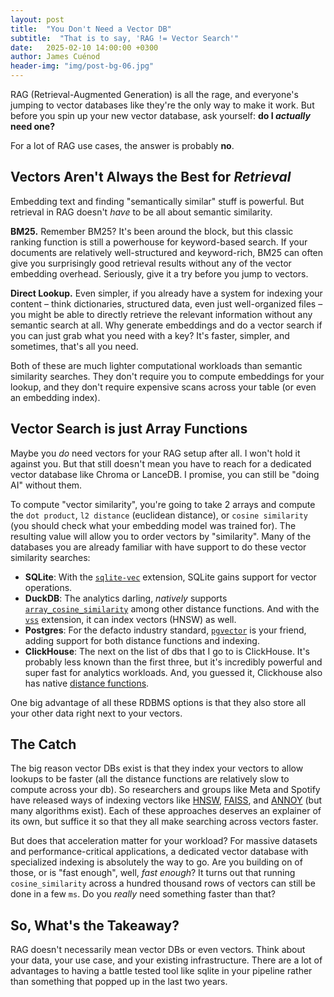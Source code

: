 ```yaml
---
layout: post
title:  "You Don't Need a Vector DB"
subtitle:  "That is to say, 'RAG != Vector Search'"
date:   2025-02-10 14:00:00 +0300
author: James Cuénod
header-img: "img/post-bg-06.jpg"
---
```


RAG (Retrieval-Augmented Generation) is all the rage, and everyone's jumping to vector databases like they're the only way to make it work. But before you spin up your new vector database, ask yourself: **do I *actually* need one?**

For a lot of RAG use cases, the answer is probably **no**.

## Vectors Aren't Always the Best for _Retrieval_

Embedding text and finding "semantically similar" stuff is powerful. But retrieval in RAG doesn't *have* to be all about semantic similarity.

**BM25.** Remember BM25? It's been around the block, but this classic ranking function is still a powerhouse for keyword-based search. If your documents are relatively well-structured and keyword-rich, BM25 can often give you surprisingly good retrieval results without any of the vector embedding overhead. Seriously, give it a try before you jump to vectors.

**Direct Lookup.** Even simpler, if you already have a system for indexing your content – think dictionaries, structured data, even just well-organized files – you might be able to directly retrieve the relevant information without any semantic search at all. Why generate embeddings and do a vector search if you can just grab what you need with a key? It's faster, simpler, and sometimes, that's all you need.

Both of these are much lighter computational workloads than semantic similarity searches. They don't require you to compute embeddings for your lookup, and they don't require expensive scans across your table (or even an embedding index).

## Vector Search is just Array Functions

Maybe you *do* need vectors for your RAG setup after all. I won't hold it against you. But that still doesn't mean you have to reach for a dedicated vector database like Chroma or LanceDB. I promise, you can still be "doing AI" without them.

To compute "vector similarity", you're going to take 2 arrays and compute the `dot product`, `l2 distance` (euclidean distance), or `cosine similarity` (you should check what your embedding model was trained for). The resulting value will allow you to order vectors by "similarity". Many of the databases you are already familiar with have support to do these vector similarity searches:

* **SQLite**: With the [`sqlite-vec`](https://github.com/asg017/sqlite-vec) extension, SQLite gains support for vector operations.
* **DuckDB**: The analytics darling, _natively_ supports [`array_cosine_similarity`](https://duckdb.org/docs/sql/functions/array.html) among other distance functions. And with the [`vss`](https://duckdb.org/docs/extensions/vss.html) extension, it can index vectors (HNSW) as well.
* **Postgres**: For the defacto industry standard, [`pgvector`](https://github.com/pgvector/pgvector) is your friend, adding support for both distance functions and indexing.
* **ClickHouse**: The next on the list of dbs that I go to is ClickHouse. It's probably less known than the first three, but it's incredibly powerful and super fast for analytics workloads. And, you guessed it, Clickhouse also has native [distance functions](https://clickhouse.com/docs/en/sql-reference/functions/distance-functions).

One big advantage of all these RDBMS options is that they also store all your other data right next to your vectors.

## The Catch

The big reason vector DBs exist is that they index your vectors to allow lookups to be faster (all the distance functions are relatively slow to compute across your db). So researchers and groups like Meta and Spotify have released ways of indexing vectors like [HNSW](https://en.wikipedia.org/wiki/Hierarchical_navigable_small_world), [FAISS](https://ai.meta.com/tools/faiss/), and [ANNOY](https://github.com/spotify/annoy) (but many algorithms exist). Each of these approaches deserves an explainer of its own, but suffice it so that they all make searching across vectors faster.

But does that acceleration matter for your workload? For massive datasets and performance-critical applications, a dedicated vector database with specialized indexing is absolutely the way to go. Are you building on of those, or is "fast enough", well, _fast enough_? It turns out that running `cosine_similarity` across a hundred thousand rows of vectors can still be done in a few `ms`. Do you _really_ need something faster than that?

##  So, What's the Takeaway?

RAG doesn't necessarily mean vector DBs or even vectors. Think about your data, your use case, and your existing infrastructure. There are a lot of advantages to having a battle tested tool like sqlite in your pipeline rather than something that popped up in the last two years.
